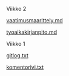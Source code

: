Viikko 2

[vaatimusmaarittely.md](https://github.com/harakanvarvas/ot_harjoitustyo/blob/master/dokumentaatio/vaatimusmaarittely.md)

[tyoaikakirjanpito.md](https://github.com/harakanvarvas/ot_harjoitustyo/blob/master/dokumentaatio/tyoaikakirjanpito.md)

Viikko 1

[gitlog.txt](https://github.com/harakanvarvas/ot_harjoitustyo/blob/master/laskarit/viikko1/gitlog.txt)

[komentorivi.txt](https://github.com/harakanvarvas/ot_harjoitustyo/blob/master/laskarit/viikko1/komentorivi.txt)
